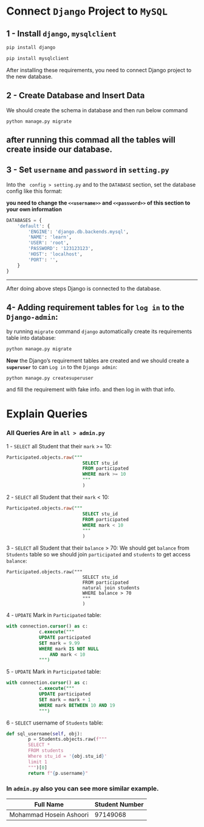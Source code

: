 # Connect `Django` Project to `MySQL`

## 1 - Install `django`, `mysqlclient`

```bash
pip install django
```
```bash
pip install mysqlclient
```

After installing these requirements, you need to connect Django project to the new database.

## 2 - Create Database and Insert Data
We should create the schema in database and then run below command
```shell
python manage.py migrate
```
after running this commad all the tables will create inside our database.
---
## 3 - Set `username` and `password` in **`setting.py`**
Into the ` config > setting.py` and to the ` DATABASE ` section, set the database config like this format:

**you need to change the `<<username>>` and `<<password>>` of this section to your own information**

```python
DATABASES = {
    'default': {
        'ENGINE': 'django.db.backends.mysql',
        'NAME': 'learn',
        'USER': 'root',
        'PASSWORD': '123123123',
        'HOST': 'localhost',
        'PORT': '',
    }
}
```
---
After doing above steps Django is connected to the database.

## 4- Adding requirement tables for `log in` to the `Django-admin`:
by running `migrate` command `django` automatically create its requirements table into database:
```python
python manage.py migrate
```
**Now** the Django’s requirement tables are created and we should create a **`superuser`**
to can `Log in` to the `Django admin`:
```
python manage.py createsuperuser
```
and fill the requirement with fake info. and then log in with that info. 

# Explain Queries
### All Queries Are in `all > admin.py`
1 - `SELECT` all Student that their `mark` >= 10:
```sql
Participated.objects.raw("""
                            SELECT stu_id
                            FROM participated 
                            WHERE mark >= 10
                            """
                            )
```

2 - `SELECT` all Student that their `mark` < 10:
```sql
Participated.objects.raw("""
                            SELECT stu_id
                            FROM participated 
                            WHERE mark < 10
                            """
                            )
```

3 - `SELECT` all Student that their `balance` > 70:
We should get `balance` from `Students` table so we should 
join `participated` and `students` to get access `balance`:
```sol
Participated.objects.raw("""
                            SELECT stu_id
                            FROM participated 
                            natural join students
                            WHERE balance > 70
                            """
                            )
```
4 - `UPDATE` Mark in `Participated` table:
```sql
with connection.cursor() as c:
            c.execute("""
            UPDATE participated
            SET mark = 9.99
            WHERE mark IS NOT NULL 
                AND mark < 10
            """)

```

5 - `UPDATE` Mark in `Participated` table:
```sql
with connection.cursor() as c:
            c.execute("""
            UPDATE participated
            SET mark = mark + 1
            WHERE mark BETWEEN 10 AND 19
            """)

```

 6 - `SELECT` username of `Students` table:
```python
def sql_username(self, obj):
        p = Students.objects.raw(f"""
        SELECT *
        FROM students
        Where stu_id = '{obj.stu_id}'
        limit 1
        """)[0]
        return f"{p.username}"
```

### In `admin.py` also you can see more similar example.

| Full Name               | Student Number |
| ----------------------- | -------------- |
| Mohammad Hosein Ashoori | 97149068       |




